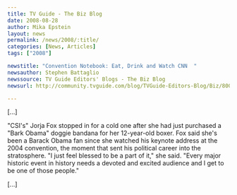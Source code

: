 ```yaml
---
title: TV Guide - The Biz Blog
date: 2008-08-28
author: Mika Epstein
layout: news
permalink: /news/2008/:title/
categories: [News, Articles]
tags: ["2008"]

newstitle: "Convention Notebook: Eat, Drink and Watch CNN  "
newsauthor: Stephen Battaglio  
newssource: TV Guide Editors' Blogs - The Biz Blog  
newsurl: http://community.tvguide.com/blog/TVGuide-Editors-Blog/Biz/800054319  

---
```


[...]

"CSI's" Jorja Fox stopped in for a cold one after she had just purchased a "Bark Obama" doggie bandana for her 12-year-old boxer. Fox said she's been a Barack Obama fan since she watched his keynote address at the 2004 convention, the moment that sent his political career into the stratosphere. "I just feel blessed to be a part of it," she said. "Every major historic event in history needs a devoted and excited audience and I get to be one of those people."

[...]  

